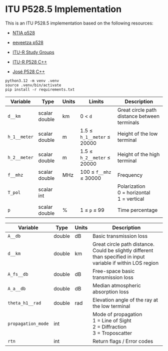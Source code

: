 # ITU P528.5 Implementation

This is an ITU P528.5 implementation based on the following resources:
- [NTIA p528](https://github.com/NTIA/p528)
- [eeveetza p528](https://github.com/eeveetza/p528)
- [ITU-R Study Groups](https://www.itu.int/en/ITU-R/study-groups/rsg3/Pages/iono-tropo-spheric.aspx)
- [ITU-R P528 C++](https://www.itu.int/en/ITU-R/study-groups/rsg3/Pages/iono-tropo-spheric.aspx)

- [José P528 C++](https://github.com/josefelipe0036/p528_article/tree/main)

```
python3.12 -m venv .venv
source .venv/bin/activate
pip install -r requirements.txt
```

| Variable          | Type   | Units | Limits       | Description  |
|-------------------|--------|-------|--------------|--------------|
| `d__km`               | scalar double | km   | 0 < `d`   | Great circle path distance between terminals  |
| `h_1__meter`      | scalar double | m    | 1.5 ≤ `h_1__meter` ≤ 20000 | Height of the low terminal |
| `h_2__meter`      | scalar double | m    | 1.5 ≤ `h_2__meter` ≤ 20000 | Height of the high terminal |
| `f__mhz`          | scalar double | MHz    | 100 ≤ `f__mhz` ≤ 30000   | Frequency|
| `T_pol`           | scalar int    |       |             |  Polarization <br> 0 = horizontal <br> 1 = vertical |
| `p`          | scalar double | %    | 1 ≤ `p` ≤ 99   | Time percentage|


| Variable   | Type   | Units | Description |
|------------|--------|-------|-------------|
| `A__db`    | double | dB    | Basic transmission loss |
| `d__km`	| double  |	km	|Great circle path distance. Could be slightly different than specified in input variable if within LOS region |
| `A_fs__db`    | double | dB    | Free-space basic transmission loss |
| `A_a__db`    | double | dB    | Median atmospheric absorption loss |
| `theta_h1__rad`    | double | rad    | Elevation angle of the ray at the low terminal|
| `propagation_mode`    | int |    | Mode of propagation <br>1 = Line of Sight<br> 2 = Diffraction<br> 3 = Troposcatter|
| `rtn`    | int |    | Return flags / Error codes|
